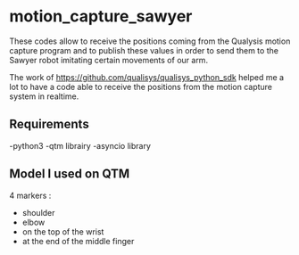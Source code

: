 # motion_capture_sawyer
These codes allow to receive the positions coming from the Qualysis motion capture program and to publish these values in order to send them to the Sawyer robot imitating certain movements of our arm. 

The work of https://github.com/qualisys/qualisys_python_sdk helped me a lot to have a code able to receive the positions from the motion capture system in realtime.


## Requirements
-python3 
-qtm librairy
-asyncio library 

## Model I used on QTM
4 markers :
- shoulder
- elbow
- on the top of the wrist
- at the end of the middle finger 
